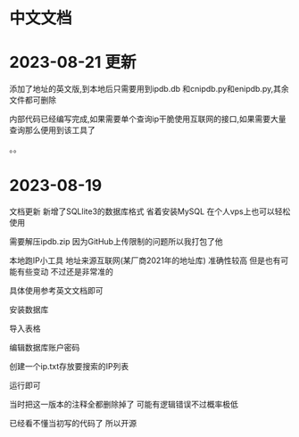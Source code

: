 # 中文文档

# 2023-08-21 更新

添加了地址的英文版,到本地后只需要用到ipdb.db 和cnipdb.py和enipdb.py,其余文件都可删除

内部代码已经编写完成,如果需要单个查询ip干脆使用互联网的接口,如果需要大量查询那么便用到该工具了

。。


# 2023-08-19

文档更新 新增了SQLlite3的数据库格式 省着安装MySQL 在个人vps上也可以轻松使用

需要解压ipdb.zip 因为GitHub上传限制的问题所以我打包了他

本地跑IP小工具 地址来源互联网(某厂商2021年的地址库) 准确性较高 但是也有可能有些变动 不过还是非常准的

具体使用参考英文文档即可

安装数据库

导入表格

编辑数据库账户密码

创建一个ip.txt存放要搜索的IP列表

运行即可

当时把这一版本的注释全都删除掉了 可能有逻辑错误不过概率极低

已经看不懂当初写的代码了 所以开源
